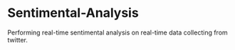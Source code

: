 # Sentimental-Analysis
Performing real-time sentimental analysis on real-time data collecting from twitter.
